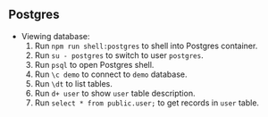## Postgres

- Viewing database:
  1. Run `npm run shell:postgres` to shell into Postgres container.
  2. Run `su - postgres` to switch to user `postgres`.
  3. Run `psql` to open Postgres shell.
  4. Run `\c demo` to connect to `demo` database.
  5. Run `\dt` to list tables.
  6. Run `d+ user` to show `user` table description.
  7. Run `select * from public.user;` to get records in `user` table.
